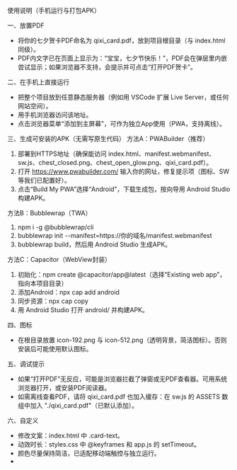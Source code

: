 使用说明（手机运行与打包APK）

一、放置PDF
- 将你的七夕贺卡PDF命名为 qixi_card.pdf，放到项目根目录（与 index.html 同级）。
- PDF内文字已在页面上显示为：“宝宝，七夕节快乐！”，PDF会在弹层里内嵌尝试显示；如果浏览器不支持，会提示并可点击“打开PDF贺卡”。

二、在手机上直接运行
- 把整个项目放到任意静态服务器（例如用 VSCode 扩展 Live Server，或任何网站空间）。
- 用手机浏览器访问该地址。
- 点击浏览器菜单“添加到主屏幕”，可作为独立App使用（PWA，支持离线）。

三、生成可安装的APK（无需写原生代码）
方法A：PWABuilder（推荐）
1) 部署到HTTPS地址（确保能访问 index.html、manifest.webmanifest、sw.js、chest_closed.png、chest_open_glow.png、qixi_card.pdf）。
2) 打开 https://www.pwabuilder.com/ 输入你的网址，修复提示项（图标、SW等我们已配置好）。
3) 点击“Build My PWA”选择“Android”，下载生成包，按向导用 Android Studio 构建APK。

方法B：Bubblewrap（TWA）
1) npm i -g @bubblewrap/cli
2) bubblewrap init --manifest=https://你的域名/manifest.webmanifest
3) bubblewrap build，然后用 Android Studio 生成APK。

方法C：Capacitor（WebView封装）
1) 初始化：npm create @capacitor/app@latest（选择“Existing web app”，指向本项目目录）
2) 添加Android：npx cap add android
3) 同步资源：npx cap copy
4) 用 Android Studio 打开 android/ 并构建APK。

四、图标
- 在根目录放置 icon-192.png 与 icon-512.png（透明背景，简洁图标）。否则安装后可能使用默认图标。

五、调试提示
- 如果“打开PDF”无反应，可能是浏览器拦截了弹窗或无PDF查看器。可用系统浏览器打开，或安装PDF阅读器。
- 如需离线查看PDF，请将 qixi_card.pdf 也加入缓存：在 sw.js 的 ASSETS 数组中加入 "./qixi_card.pdf"（已默认添加）。

六、自定义
- 修改文案：index.html 中 .card-text。
- 动效时长：styles.css 中 @keyframes 和 app.js 的 setTimeout。
- 颜色尽量保持简洁，已适配移动端触控与独立运行。
- 
